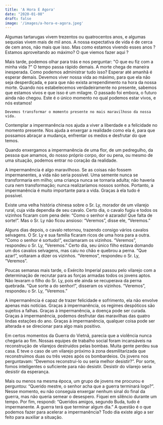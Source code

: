 ```yaml
---
title: 'A Hora E Agora'
date: "2020-01-08"
draft: false
image: '/images/a-hora-e-agora.jpeg'
---
```


Algumas tartarugas vivem trezentos ou quatrocentos anos, e algumas
sequoias vivem mais de mil anos. A nossa expectativa de vida é de cerca de
cem anos, não mais que isso. Mas como estamos vivendo esses anos ?
Estamos aproveitando ao máximo? O que viemos fazer aqui ?

Mais tarde, podemos olhar para trás e nos perguntar: "O que eu fiz com a
minha vida ?" O tempo passa rápido demais. A morte chega de maneira
inesperada. Como podemos administrar tudo isso? Esperar até amanhã é
esperar demais. Devemos viver nossa vida ao máximo, para que ela não seja
desperdiçada, e para que não exista arrependimento na hora da nossa morte.
Quando nos estabelecemos verdadeiramente no presente, sabemos que
estamos vivos e que isso é um milagre. O passado foi embora, o futuro ainda
não chegou. Este é o único momento no qual podemos estar vivos, e nós
estamos!

`Devemos transformar o momento presente no mais maravilhoso da nossa vida.`

Contemplar a impermanência nos ajuda a viver a liberdade e a felicidade
no momento presente. Nos ajuda a enxergar a realidade como ela é, para que
possamos abraçar a mudança, enfrentar os medos e desfrutar do que temos.

Quando enxergamos a impermanência de uma flor, de um pedregulho, da
pessoa que amamos, do nosso próprio corpo, dor ou pena, ou mesmo de uma
situação, podemos entrar no coração da realidade.

A impermanência é algo maravilhoso. Se as coisas não fossem
impermanentes, a vida não seria possível. Uma semente nunca se
transformaria em milho; uma criança nunca se tornaria adulta; não haveria
cura nem transformação; nunca realizaríamos nossos sonhos. Portanto, a
impermanência é muito importante para a vida. Graças à ela tudo é possível.

Existe uma velha história chinesa sobre o Sr. Ly, morador de um vilarejo
rural, cuja vida dependia de seu cavalo. Certo dia, o cavalo fugiu e todos os
vizinhos ficaram com pena dele: “Como o senhor é azarado! Que falta de
sorte!”. Mas o Sr. Ly não ficou ansioso: “Veremos”, disse ele, “Veremos.”

Alguns dias depois, o cavalo retornou, trazendo consigo vários cavalos
selvagens. O Sr. Ly e sua família ficaram ricos de uma hora para a outra.
“Como o senhor é sortudo!”, exclamaram os vizinhos. “Veremos”,
respondeu o Sr. Ly, “Veremos.” Certo dia, seu único filho estava domando
um dos cavalos selvagens, mas caiu no chão e quebrou a perna. “Que azar!”,
voltaram a dizer os vizinhos. “Veremos”, respondeu o Sr. Ly, “Veremos”.

Poucas semanas mais tarde, o Exército Imperial passou pelo vilarejo com
a determinação de recrutar para as forças armadas todos os jovens aptos.
Não levaram o filho do Sr. Ly, pois ele ainda se recuperava da perna
quebrada. “Que sorte a do senhor!”, disseram os vizinhos. “Veremos”,
respondeu o Sr. Ly, “Veremos.”

A impermanência é capaz de trazer felicidade e sofrimento, ela não
envolve apenas más notícias. Graças à impermanência, os regimes
despóticos são sujeitos a falhas. Graças à impermanência, a doença pode ser
curada. Graças à impermanência, podemos desfrutar das maravilhas das
quatro lindas estações do ano. Graças à impermanência, qualquer coisa pode
ser alterada e se direcionar para algo mais positivo.

Em certos momentos da Guerra do Vietnã, parecia que a violência nunca
chegaria ao fim. Nossas equipes de trabalho social foram incansáveis na
reconstrução de vilarejos destruídos pelas bombas. Muita gente perdeu sua
casa. E teve o caso de um vilarejo próximo à zona desmilitarizada que
reconstruímos duas ou três vezes após os bombardeios. 
Os jovens nos perguntavam: “Devemos reconstruí-lo ou seria melhor desistir?”. Por sorte,
fomos inteligentes o suficiente para não desistir. Desistir do vilarejo seria
desistir da esperança.

Mais ou menos na mesma época, um grupo de jovens me procurou e
perguntou: “Querido mestre, o senhor acha que a guerra terminará logo?”.
Nesse momento, eu não conseguia enxergar nenhum sinal do final da guerra,
mas não queria semear o desespero. Fiquei em silêncio durante um tempo.
Por fim, respondi: “Queridos amigos, segundo Buda, tudo é impermanente.
A guerra terá que terminar algum dia.” A questão é o que podemos fazer
para acelerar a impermanência? Todo dia existe algo a ser feito para auxiliar
a situação.